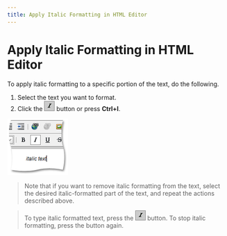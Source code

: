 ```yaml
---
title: Apply Italic Formatting in HTML Editor
---
```

# Apply Italic Formatting in HTML Editor
To apply italic formatting to a specific portion of the text, do the following.
1. Select the text you want to format.
2. Click the ![ASPxHtmlEditor-Buttons-Italic](../../../images/Img7401.png) button or press **Ctrl+I**.

![ASPxHtmlEditor-WorkingWithText-ItalicSample](../../../images/Img7411.png)

> Note that if you want to remove italic formatting from the text, select the desired italic-formatted part of the text, and repeat the actions described above.

> To type italic formatted text, press the ![ASPxHtmlEditor-Buttons-Italic](../../../images/Img7401.png) button. To stop italic formatting, press the button again.